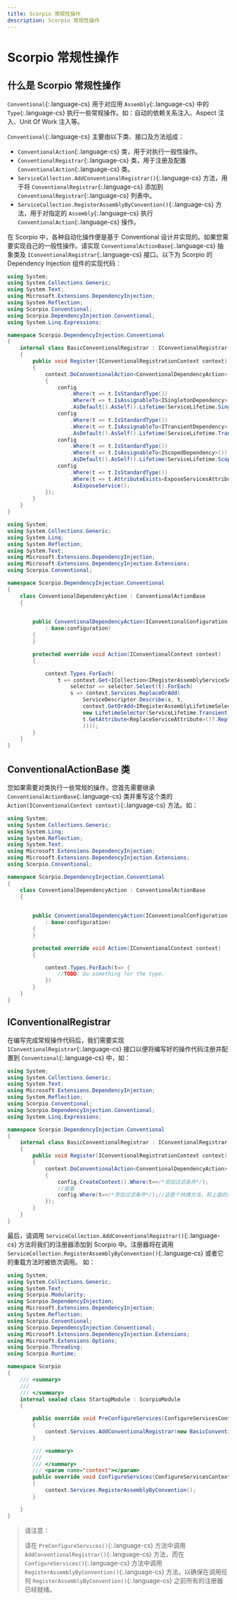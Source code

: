 ```yaml
---
title: Scorpio 常规性操作
description: Scorpio 常规性操作
---
```


# Scorpio 常规性操作

## 什么是 Scorpio 常规性操作

`Conventional`{:.language-cs} 用于对应用 `Assembly`{:.language-cs} 中的 `Type`{:.language-cs} 执行一些常规操作。如：自动的依赖关系注入、Aspect 注入、Unit Of Work 注入等。

`Conventional`{:.language-cs} 主要由以下类、接口及方法组成：

+ `ConventionalAction`{:.language-cs} 类，用于对执行一般性操作。
+ `ConventionalRegistrar`{:.language-cs} 类，用于注册及配置 `ConventionalAction`{:.language-cs} 类。
+ `ServiceCollection.AddConventionalRegistrar()`{:.language-cs} 方法，用于将 `ConventionalRegistrar`{:.language-cs} 添加到 `ConventionalRegistrar`{:.language-cs} 列表中。
+ `ServiceCollection.RegisterAssemblyByConvention()`{:.language-cs} 方法，用于对指定的 `Assembly`{:.language-cs} 执行 `ConventionalAction`{:.language-cs} 操作。

在 Scorpio 中，各种自动化操作便是基于 Conventional 设计并实现的。如果您需要实现自己的一般性操作。请实现 `ConventionalActionBase`{:.language-cs} 抽象类及 `IConventionalRegistrar`{:.language-cs} 接口。以下为 Scorpio 的 Dependency Injection 组件的实现代码：

``` cs
using System;
using System.Collections.Generic;
using System.Text;
using Microsoft.Extensions.DependencyInjection;
using System.Reflection;
using Scorpio.Conventional;
using Scorpio.DependencyInjection.Conventional;
using System.Linq.Expressions;

namespace Scorpio.DependencyInjection.Conventional
{
    internal class BasicConventionalRegistrar : IConventionalRegistrar
    {
        public void Register(IConventionalRegistrationContext context)
        {
            context.DoConventionalAction<ConventionalDependencyAction>(config =>
            {
                config
                    .Where(t => t.IsStandardType())
                    .Where(t => t.IsAssignableTo<ISingletonDependency>())
                    .AsDefault().AsSelf().Lifetime(ServiceLifetime.Singleton);
                config
                    .Where(t => t.IsStandardType())
                    .Where(t => t.IsAssignableTo<ITransientDependency>())
                    .AsDefault().AsSelf().Lifetime(ServiceLifetime.Transient);
                config
                    .Where(t => t.IsStandardType())
                    .Where(t => t.IsAssignableTo<IScopedDependency>())
                    .AsDefault().AsSelf().Lifetime(ServiceLifetime.Scoped);
                config
                    .Where(t => t.IsStandardType())
                    .Where(t => t.AttributeExists<ExposeServicesAttribute>(false))
                    .AsExposeService();
            });
        }
    }
}

```

``` cs
using System;
using System.Collections.Generic;
using System.Linq;
using System.Reflection;
using System.Text;
using Microsoft.Extensions.DependencyInjection;
using Microsoft.Extensions.DependencyInjection.Extensions;
using Scorpio.Conventional;

namespace Scorpio.DependencyInjection.Conventional
{
    class ConventionalDependencyAction : ConventionalActionBase
    {

        
        public ConventionalDependencyAction(IConventionalConfiguration configuration) 
            : base(configuration)
        {
        }

        protected override void Action(IConventionalContext context)
        {

            context.Types.ForEach(
                t => context.Get<ICollection<IRegisterAssemblyServiceSelector>>("Service").ForEach(
                    selector => selector.Select(t).ForEach(
                    s => context.Services.ReplaceOrAdd(
                        ServiceDescriptor.Describe(s, t, 
                        context.GetOrAdd<IRegisterAssemblyLifetimeSelector>("Lifetime", 
                        new LifetimeSelector(ServiceLifetime.Transient)).Select(t)),
                        t.GetAttribute<ReplaceServiceAttribute>()?.ReplaceService??false
                        ))));
        }
    }
}
```

## ConventionalActionBase 类

您如果需要对类执行一些常规的操作，您首先需要继承 `ConventionalActionBase`{:.language-cs} 类并重写这个类的 `Action(IConventionalContext context)`{:.language-cs} 方法。如：

``` cs
using System;
using System.Collections.Generic;
using System.Linq;
using System.Reflection;
using System.Text;
using Microsoft.Extensions.DependencyInjection;
using Microsoft.Extensions.DependencyInjection.Extensions;
using Scorpio.Conventional;

namespace Scorpio.DependencyInjection.Conventional
{
    class ConventionalDependencyAction : ConventionalActionBase
    {

        
        public ConventionalDependencyAction(IConventionalConfiguration configuration) 
            : base(configuration)
        {
        }

        protected override void Action(IConventionalContext context)
        {

            context.Types.ForEach(t=> {
                //TODO: Do something for the type.
            })
        }
    }
}
```

## IConventionalRegistrar

在编写完成常规操作代码后，我们需要实现 `IConventionalRegistrar`{:.language-cs} 接口以便将编写好的操作代码注册并配置到 `Conventional`{:.language-cs} 中，如：

``` cs
using System;
using System.Collections.Generic;
using System.Text;
using Microsoft.Extensions.DependencyInjection;
using System.Reflection;
using Scorpio.Conventional;
using Scorpio.DependencyInjection.Conventional;
using System.Linq.Expressions;

namespace Scorpio.DependencyInjection.Conventional
{
    internal class BasicConventionalRegistrar : IConventionalRegistrar
    {
        public void Register(IConventionalRegistrationContext context)
        {
            context.DoConventionalAction<ConventionalDependencyAction>(config =>
            {
                config.CreateContext().Where(t=>/*添加过滤条件*/);
                //或者
                config.Where(t=>/*添加过滤条件*/);//这是个快捷方法，和上面的语句等效。
            });
        }
    }
}
```

最后，请调用 `ServiceCollection.AddConventionalRegistrar()`{:.language-cs} 方法将我们的注册器添加到 Scorpio 中。注册器将在调用 `ServiceCollection.RegisterAssemblyByConvention()`{:.language-cs} 或者它的重载方法时被依次调用。 如：

``` cs
using System;
using System.Collections.Generic;
using System.Text;
using Scorpio.Modularity;
using Scorpio.DependencyInjection;
using Microsoft.Extensions.DependencyInjection;
using System.Reflection;
using Scorpio.Conventional;
using Scorpio.DependencyInjection.Conventional;
using Microsoft.Extensions.DependencyInjection.Extensions;
using Microsoft.Extensions.Options;
using Scorpio.Threading;
using Scorpio.Runtime;

namespace Scorpio
{
    /// <summary>
    /// 
    /// </summary>
    internal sealed class StartupModule : ScorpioModule
    {

        public override void PreConfigureServices(ConfigureServicesContext context)
        {
            context.Services.AddConventionalRegistrar(new BasicConventionalRegistrar());
        }

        /// <summary>
        /// 
        /// </summary>
        /// <param name="context"></param>
        public override void ConfigureServices(ConfigureServicesContext context)
        {
            context.Services.RegisterAssemblyByConvention();
        }

    }
}
```
> 请注意：
> 
> 请在 `PreConfigureServices()`{:.language-cs} 方法中调用 `AddConventionalRegistrar()`{:.language-cs} 方法，而在 `ConfigureServices()`{:.language-cs} 方法中调用 `RegisterAssemblyByConvention()`{:.language-cs} 方法，以确保在调用任何 `RegisterAssemblyByConvention()`{:.language-cs} 之前所有的注册器已经就绪。